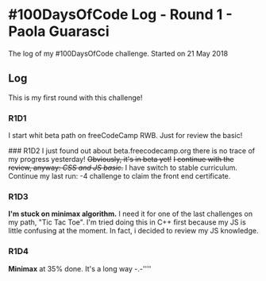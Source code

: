 # #100DaysOfCode Log - Round 1 - Paola Guarasci
The log of my #100DaysOfCode challenge. Started on 21 May 2018


## Log
This is my first round with this challenge!


### R1D1
I start whit beta path on freeCodeCamp RWB. Just for review the basic!


### R1D2
I just found out about beta.freecodecamp.org there is no trace of my progress yesterday!
~~Obviously, it's in beta yet!~~
~~I continue with the review, anyway: *CSS and JS basic*.~~
I have switch to stable curriculum.
Continue my last run:
-4 challenge to claim the front end certificate.


### R1D3
**I'm stuck on minimax algorithm.** I need it for one of the last challenges on my
path, "Tic Tac Toe". I'm tried doing this in C++ first because my JS is little confusing at the moment.
In fact, i decided to review my JS knowledge.

### R1D4
**Minimax** at 35% done. It's a long way -.-''''

